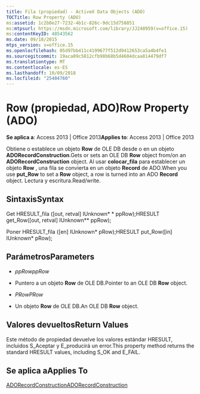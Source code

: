 ```yaml
---
title: Fila (propiedad) - ActiveX Data Objects (ADO)
TOCTitle: Row Property (ADO)
ms:assetid: 1c2b0e27-7232-4b1c-826c-9dc15d758851
ms:mtpsurl: https://msdn.microsoft.com/library/JJ248959(v=office.15)
ms:contentKeyID: 48543562
ms.date: 09/18/2015
mtps_version: v=office.15
ms.openlocfilehash: 05d97bb411c4199677f512d9412653ca5a4b4fe1
ms.sourcegitcommit: 19aca09c5812cfb98b68b5d4604dcaa814479df7
ms.translationtype: MT
ms.contentlocale: es-ES
ms.lasthandoff: 10/09/2018
ms.locfileid: "25484760"
---
```

# <a name="row-property-ado"></a><span data-ttu-id="a3eac-102">Row (propiedad, ADO)</span><span class="sxs-lookup"><span data-stu-id="a3eac-102">Row Property (ADO)</span></span>


<span data-ttu-id="a3eac-103">**Se aplica a**: Access 2013 | Office 2013</span><span class="sxs-lookup"><span data-stu-id="a3eac-103">**Applies to**: Access 2013 | Office 2013</span></span>



<span data-ttu-id="a3eac-104">Obtiene o establece un objeto **Row** de OLE DB desde o en un objeto **ADORecordConstruction**.</span><span class="sxs-lookup"><span data-stu-id="a3eac-104">Gets or sets an OLE DB **Row** object from/on an **ADORecordConstruction** object.</span></span> <span data-ttu-id="a3eac-105">Al usar **colocar\_fila** para establecer un objeto **Row** , una fila se convierta en un objeto **Record** de ADO.</span><span class="sxs-lookup"><span data-stu-id="a3eac-105">When you use **put\_Row** to set a **Row** object, a row is turned into an ADO **Record** object.</span></span> <span data-ttu-id="a3eac-106">Lectura y escritura.</span><span class="sxs-lookup"><span data-stu-id="a3eac-106">Read/write.</span></span>

## <a name="syntax"></a><span data-ttu-id="a3eac-107">Sintaxis</span><span class="sxs-lookup"><span data-stu-id="a3eac-107">Syntax</span></span>

<span data-ttu-id="a3eac-108">Get HRESULT\_fila (\[out, retval\] IUnknown\* \* ppRow);</span><span class="sxs-lookup"><span data-stu-id="a3eac-108">HRESULT get\_Row(\[out, retval\] IUnknown\*\* ppRow);</span></span>

<span data-ttu-id="a3eac-109">Poner HRESULT\_fila (\[en\] IUnknown\* pRow);</span><span class="sxs-lookup"><span data-stu-id="a3eac-109">HRESULT put\_Row(\[in\] IUnknown\* pRow);</span></span>

## <a name="parameters"></a><span data-ttu-id="a3eac-110">Parámetros</span><span class="sxs-lookup"><span data-stu-id="a3eac-110">Parameters</span></span>

  - <span data-ttu-id="a3eac-111">*ppRow*</span><span class="sxs-lookup"><span data-stu-id="a3eac-111">*ppRow*</span></span>

  - <span data-ttu-id="a3eac-112">Puntero a un objeto **Row** de OLE DB.</span><span class="sxs-lookup"><span data-stu-id="a3eac-112">Pointer to an OLE DB **Row** object.</span></span>

  - <span data-ttu-id="a3eac-113">*PRow*</span><span class="sxs-lookup"><span data-stu-id="a3eac-113">*PRow*</span></span>

  - <span data-ttu-id="a3eac-114">Un objeto **Row** de OLE DB.</span><span class="sxs-lookup"><span data-stu-id="a3eac-114">An OLE DB **Row** object.</span></span>

## <a name="return-values"></a><span data-ttu-id="a3eac-115">Valores devueltos</span><span class="sxs-lookup"><span data-stu-id="a3eac-115">Return Values</span></span>

<span data-ttu-id="a3eac-116">Este método de propiedad devuelve los valores estándar HRESULT, incluidos S\_Aceptar y E\_producirá un error.</span><span class="sxs-lookup"><span data-stu-id="a3eac-116">This property method returns the standard HRESULT values, including S\_OK and E\_FAIL.</span></span>

## <a name="applies-to"></a><span data-ttu-id="a3eac-117">Se aplica a</span><span class="sxs-lookup"><span data-stu-id="a3eac-117">Applies To</span></span>

[<span data-ttu-id="a3eac-118">ADORecordConstruction</span><span class="sxs-lookup"><span data-stu-id="a3eac-118">ADORecordConstruction</span></span>](adorecordconstruction-interface-ado.md)

